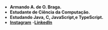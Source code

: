 - **Armando A. de O. Braga.** 
- **Estudante de Ciência da Computação.**
- **Estudando Java, C, JavaScript,e TypeScript.**
- **[Instagram](https://www.instagram.com/@braga_armando_25)**
-**[LinkedIn](https://www.linkedin.com/ArmandoBraga)**

<!---
Bragarmando25/Bragarmando25 is a ✨ special ✨ repository because its `README.md` (this file) appears on your GitHub profile.
You can click the Preview link to take a look at your changes.
--->
